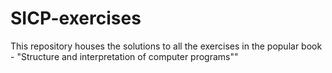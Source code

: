 # SICP-exercises
This repository houses the solutions to all the exercises in the popular book - "Structure and interpretation of computer programs""
